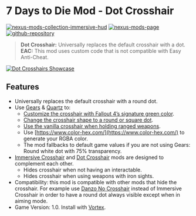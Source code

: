 # 7 Days to Die Mod - Dot Crosshair

[![nexus-mods-collection-immersive-hud](https://img.shields.io/badge/Nexus%20Mods%20Collection-Immersive%20HUD%20-orange?style=flat-square&logo=spinrilla)](https://next.nexusmods.com/7daystodie/collections/epfqzi) [![nexus-mods-page](https://img.shields.io/badge/Nexus%20Mod-Dot%20Crosshair%20-orange?style=flat-square&logo=spinrilla)](https://www.nexusmods.com/7daystodie/mods/5640) [![github-repository](https://img.shields.io/badge/GitHub-Repository-green?style=flat-square&logo=github)](https://github.com/rdok/7daystodie_mod_dot_crosshair)

> **Dot Crosshair:** Universally replaces the default crosshair with a dot.  
> **EAC:** This mod uses custom code that is not compatible with Easy Anti-Cheat.

[![Dot Crosshairs Showcase](https://github.com/rdok/7daystodie_mod_dot_crosshair/blob/main/documentation/showcase.gif?raw=true)](https://www.nexusmods.com/7daystodie/mods/5640)

## Features
- Universally replaces the default crosshair with a round dot.
- Use [Gears](https://www.nexusmods.com/7daystodie/mods/4017) & [Quartz](https://www.nexusmods.com/7daystodie/mods/2409/) to:
  - [Customize the crosshair with Fallout 4’s signature green color](https://www.nexusmods.com/7daystodie/mods/5640?tab=videos#lg=2&slide=2).
  - [Change the crosshair shape to a round or square dot](https://www.nexusmods.com/7daystodie/mods/5640?tab=videos#lg=2&slide=1).
  - [Use the vanilla crosshair when holding ranged weapons](https://www.nexusmods.com/7daystodie/mods/5640?tab=videos#lg=2&slide=0).
  - Use [https://www.color-hex.com/](https://www.color-hex.com/) to generate your RGBA color.
  - The mod fallbacks to default game values if you are not using Gears: Round white dot with 75% transparency.
- [Immersive Crosshair](https://www.nexusmods.com/7daystodie/mods/5601) and [Dot Crosshair](https://www.nexusmods.com/7daystodie/mods/5640) mods are designed to complement each other.
  - Hides crosshair when not having an interactable. 
  - Hides crosshair when using weapons with iron sights.
- Compatibility: this mod is compatible with other mods that hide the crosshair. For example use [Danzo No Crosshair](https://www.nexusmods.com/7daystodie/mods/3252) instead of Immersive Crosshair in order to have a round dot always visible except when in aiming mode.
- Game Version: 1.0. Install with [Vortex](https://www.nexusmods.com/about/vortex/).